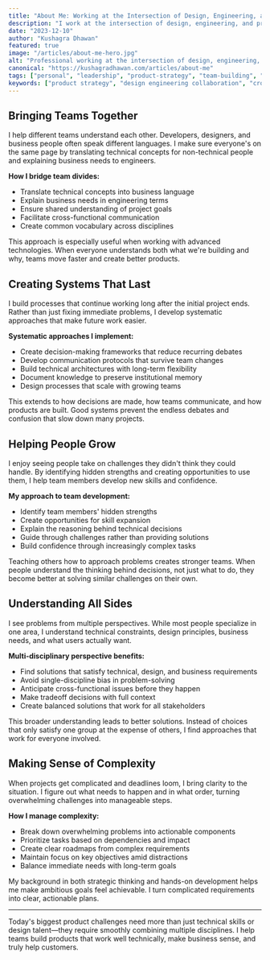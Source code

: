 ```yaml
---
title: "About Me: Working at the Intersection of Design, Engineering, and Product Strategy"
description: "I work at the intersection of design, engineering, and product strategy. This combination helps me solve technical challenges from multiple angles rather than just one perspective."
date: "2023-12-10"
author: "Kushagra Dhawan"
featured: true
image: "/articles/about-me-hero.jpg"
alt: "Professional working at the intersection of design, engineering, and product strategy"
canonical: "https://kushagradhawan.com/articles/about-me"
tags: ["personal", "leadership", "product-strategy", "team-building", "design", "engineering"]
keywords: ["product strategy", "design engineering collaboration", "cross-functional leadership", "team development", "technical leadership", "systems thinking", "complexity management"]
---
```


## Bringing Teams Together

I help different teams understand each other. Developers, designers, and business people often speak different languages. I make sure everyone's on the same page by translating technical concepts for non-technical people and explaining business needs to engineers.

**How I bridge team divides:**

- Translate technical concepts into business language
- Explain business needs in engineering terms
- Ensure shared understanding of project goals
- Facilitate cross-functional communication
- Create common vocabulary across disciplines

This approach is especially useful when working with advanced technologies. When everyone understands both what we're building and why, teams move faster and create better products.

## Creating Systems That Last

I build processes that continue working long after the initial project ends. Rather than just fixing immediate problems, I develop systematic approaches that make future work easier.

**Systematic approaches I implement:**

- Create decision-making frameworks that reduce recurring debates
- Develop communication protocols that survive team changes
- Build technical architectures with long-term flexibility
- Document knowledge to preserve institutional memory
- Design processes that scale with growing teams

This extends to how decisions are made, how teams communicate, and how products are built. Good systems prevent the endless debates and confusion that slow down many projects.

## Helping People Grow

I enjoy seeing people take on challenges they didn't think they could handle. By identifying hidden strengths and creating opportunities to use them, I help team members develop new skills and confidence.

**My approach to team development:**

- Identify team members' hidden strengths
- Create opportunities for skill expansion
- Explain the reasoning behind technical decisions
- Guide through challenges rather than providing solutions
- Build confidence through increasingly complex tasks

Teaching others how to approach problems creates stronger teams. When people understand the thinking behind decisions, not just what to do, they become better at solving similar challenges on their own.

## Understanding All Sides

I see problems from multiple perspectives. While most people specialize in one area, I understand technical constraints, design principles, business needs, and what users actually want.

**Multi-disciplinary perspective benefits:**

- Find solutions that satisfy technical, design, and business requirements
- Avoid single-discipline bias in problem-solving
- Anticipate cross-functional issues before they happen
- Make tradeoff decisions with full context
- Create balanced solutions that work for all stakeholders

This broader understanding leads to better solutions. Instead of choices that only satisfy one group at the expense of others, I find approaches that work for everyone involved.

## Making Sense of Complexity

When projects get complicated and deadlines loom, I bring clarity to the situation. I figure out what needs to happen and in what order, turning overwhelming challenges into manageable steps.

**How I manage complexity:**

- Break down overwhelming problems into actionable components
- Prioritize tasks based on dependencies and impact
- Create clear roadmaps from complex requirements
- Maintain focus on key objectives amid distractions
- Balance immediate needs with long-term goals

My background in both strategic thinking and hands-on development helps me make ambitious goals feel achievable. I turn complicated requirements into clear, actionable plans.

---

Today's biggest product challenges need more than just technical skills or design talent—they require smoothly combining multiple disciplines. I help teams build products that work well technically, make business sense, and truly help customers.
